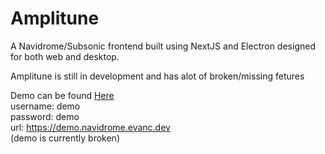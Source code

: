 # Amplitune

A Navidrome/Subsonic frontend built using NextJS and Electron designed for both web and desktop.

Amplitune is still in development and has alot of broken/missing fetures

Demo can be found <a href="https://app.amplitune.evanc.dev" target="_blank">Here</a>
\
username: demo
\
password: demo
\
url: https://demo.navidrome.evanc.dev
\
(demo is currently broken)